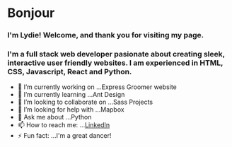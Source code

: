 # Bonjour

### I'm Lydie! Welcome, and thank you for visiting my page. 

### I'm a full stack web developer pasionate about creating sleek, interactive user friendly websites. I am experienced in HTML, CSS, Javascript, React and Python.

- 🔭 I’m currently working on ...Express Groomer website
- 🌱 I’m currently learning ...Ant Design
- 👯 I’m looking to collaborate on ...Sass Projects
- 🤔 I’m looking for help with ...Mapbox
- 💬 Ask me about ...Python
- 📫 How to reach me: ...[LinkedIn](https://www.linkedin.com/in/lydiecherilus/)
- ⚡ Fun fact: ...I'm a great dancer!
